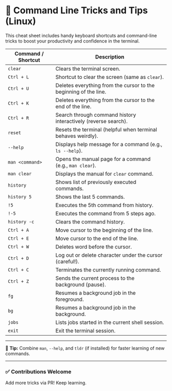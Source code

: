 # 🧠 Command Line Tricks and Tips (Linux)

This cheat sheet includes handy keyboard shortcuts and command-line tricks to boost your productivity and confidence in the terminal.

| Command / Shortcut     | Description                                                                 |
|------------------------|-----------------------------------------------------------------------------|
| `clear`                | Clears the terminal screen.                                                 |
| `Ctrl + L`             | Shortcut to clear the screen (same as `clear`).                             |
| `Ctrl + U`             | Deletes everything from the cursor to the beginning of the line.            |
| `Ctrl + K`             | Deletes everything from the cursor to the end of the line.                  |
| `Ctrl + R`             | Search through command history interactively (reverse search).              |
| `reset`                | Resets the terminal (helpful when terminal behaves weirdly).                |
| `--help`               | Displays help message for a command (e.g., `ls --help`).                    |
| `man <command>`        | Opens the manual page for a command (e.g., `man clear`).                    |
| `man clear`            | Displays the manual for `clear` command.                                    |
| `history`              | Shows list of previously executed commands.                                 |
| `history 5`            | Shows the last 5 commands.                                                  |
| `!5`                   | Executes the 5th command from history.                                      |
| `!-5`                  | Executes the command from 5 steps ago.                                      |
| `history -c`           | Clears the command history.                                                 |
| `Ctrl + A`             | Move cursor to the beginning of the line.                                   |
| `Ctrl + E`             | Move cursor to the end of the line.                                         |
| `Ctrl + W`             | Deletes word before the cursor.                                             |
| `Ctrl + D`             | Log out or delete character under the cursor (careful!).                    |
| `Ctrl + C`             | Terminates the currently running command.                                   |
| `Ctrl + Z`             | Sends the current process to the background (pause).                        |
| `fg`                   | Resumes a background job in the foreground.                                 |
| `bg`                   | Resumes a background job in the background.                                 |
| `jobs`                 | Lists jobs started in the current shell session.                            |
| `exit`                 | Exit the terminal session.                                                  |

---

📌 **Tip:** Combine `man`, `--help`, and `tldr` (if installed) for faster learning of new commands.

---

### ✅ Contributions Welcome
Add more tricks via PR! Keep learning.

